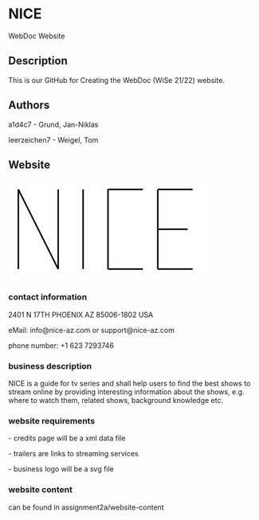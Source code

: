 # NICE

WebDoc Website

## Description

<p>This is our GitHub for Creating the WebDoc (WiSe 21/22) website.</p>

## Authors

<p>a1d4c7 - Grund, Jan-Niklas</p>
<p>leerzeichen7 - Weigel, Tom</p>

## Website
<img src="assets/logo.svg" alt="logo" width="400" height="200" >

### contact information
<p>2401 N 17TH PHOENIX AZ 85006-1802 USA</p>
<p>eMail: info@nice-az.com or support@nice-az.com</p>
<p>phone number: +1 623 7293746</p>

### business description
<p>NICE is a guide for tv series and shall help users to find the best shows to stream online by providing interesting information about the shows, e.g. where to watch them, related shows, background knowledge etc.</p>


### website requirements
<p> - credits page will be a xml data file</p>
<p> - trailers are links to streaming services</p>
<p> - business logo will be a svg file</p>


### website content
<p>can be found in assignment2a/website-content</p>


